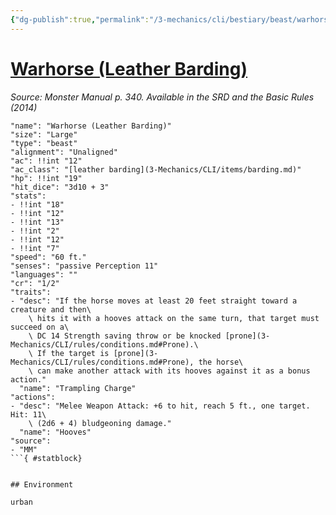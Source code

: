 ```yaml
---
{"dg-publish":true,"permalink":"/3-mechanics/cli/bestiary/beast/warhorse-leather-barding/","tags":["ttrpg-cli/compendium/src/5e/mm","ttrpg-cli/monster/cr/1-2","ttrpg-cli/monster/environment/urban","ttrpg-cli/monster/size/large","ttrpg-cli/monster/type/beast"]}
---
```


# [Warhorse (Leather Barding)](3-Mechanics\CLI\bestiary\beast/warhorse-leather-barding.md)
*Source: Monster Manual p. 340. Available in the <span title='Systems Reference Document (5.1)'>SRD</span> and the Basic Rules (2014)*  

```statblock
"name": "Warhorse (Leather Barding)"
"size": "Large"
"type": "beast"
"alignment": "Unaligned"
"ac": !!int "12"
"ac_class": "[leather barding](3-Mechanics/CLI/items/barding.md)"
"hp": !!int "19"
"hit_dice": "3d10 + 3"
"stats":
- !!int "18"
- !!int "12"
- !!int "13"
- !!int "2"
- !!int "12"
- !!int "7"
"speed": "60 ft."
"senses": "passive Perception 11"
"languages": ""
"cr": "1/2"
"traits":
- "desc": "If the horse moves at least 20 feet straight toward a creature and then\
    \ hits it with a hooves attack on the same turn, that target must succeed on a\
    \ DC 14 Strength saving throw or be knocked [prone](3-Mechanics/CLI/rules/conditions.md#Prone).\
    \ If the target is [prone](3-Mechanics/CLI/rules/conditions.md#Prone), the horse\
    \ can make another attack with its hooves against it as a bonus action."
  "name": "Trampling Charge"
"actions":
- "desc": "Melee Weapon Attack: +6 to hit, reach 5 ft., one target. Hit: 11\
    \ (2d6 + 4) bludgeoning damage."
  "name": "Hooves"
"source":
- "MM"
```{ #statblock}


## Environment

urban